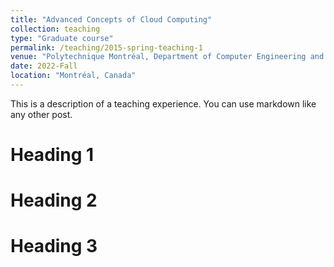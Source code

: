 ```yaml
---
title: "Advanced Concepts of Cloud Computing"
collection: teaching
type: "Graduate course"
permalink: /teaching/2015-spring-teaching-1
venue: "Polytechnique Montréal, Department of Computer Engineering and Software Engineering"
date: 2022-Fall
location: "Montréal, Canada"
---
```


This is a description of a teaching experience. You can use markdown like any other post.

Heading 1
======

Heading 2
======

Heading 3
======

